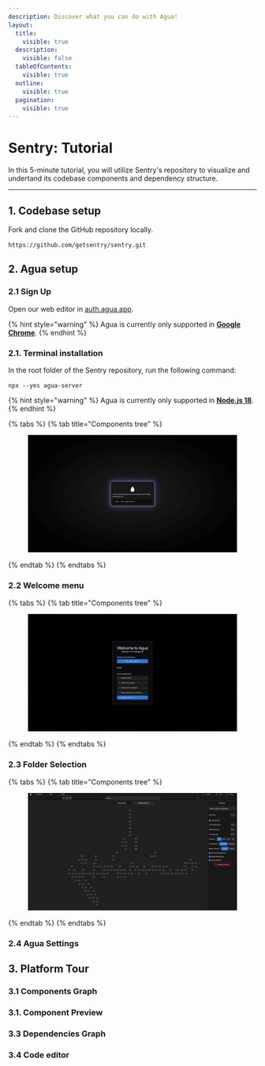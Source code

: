 ```yaml
---
description: Discover what you can do with Agua!
layout:
  title:
    visible: true
  description:
    visible: false
  tableOfContents:
    visible: true
  outline:
    visible: true
  pagination:
    visible: true
---
```


# Sentry: Tutorial

In this 5-minute tutorial, you will utilize Sentry's repository to visualize and undertand its codebase components and dependency structure.

***



## 1. Codebase setup[​](https://docs.agua.dev/installation#1-codebase-setup) <a href="#id-1-codebase-setup" id="id-1-codebase-setup"></a>

Fork and clone the GitHub repository locally.

```
https://github.com/getsentry/sentry.git
```



## 2. Agua setup[​](https://docs.agua.dev/installation#2-agua-setup) <a href="#id-2-agua-setup" id="id-2-agua-setup"></a>

###

### 2.1 Sign Up

Open our web editor in [auth.agua.app](https://auth.agua.app/signin/).

{% hint style="warning" %}
Agua is currently only supported in [**Google Chrome**](https://www.google.com/intl/es-419/chrome/).
{% endhint %}



### 2.1. Terminal installation[​](https://docs.agua.dev/installation#21-terminal-installation) <a href="#id-21-terminal-installation" id="id-21-terminal-installation"></a>

In the root folder of the Sentry repository, run the following command:

```
npx --yes agua-server
```

{% hint style="warning" %}
Agua is currently only supported in [**Node.js 18**](https://nodejs.org/en/download).
{% endhint %}

{% tabs %}
{% tab title="Components tree" %}
<figure><img src="../.gitbook/assets/Agua-Install-Reduced.png" alt=""><figcaption></figcaption></figure>
{% endtab %}
{% endtabs %}



### 2.2 Welcome menu[​](https://docs.agua.dev/installation#22-welcome-menu) <a href="#id-22-welcome-menu" id="id-22-welcome-menu"></a>



{% tabs %}
{% tab title="Components tree" %}
<figure><img src="../.gitbook/assets/Agua-Menu-Reduced.png" alt=""><figcaption></figcaption></figure>
{% endtab %}
{% endtabs %}





### 2.3 Folder Selection[​](https://docs.agua.dev/installation#23-folder-selection) <a href="#id-23-folder-selection" id="id-23-folder-selection"></a>



{% tabs %}
{% tab title="Components tree" %}
<figure><img src="../.gitbook/assets/Component-Tree-Reduced.png" alt=""><figcaption></figcaption></figure>
{% endtab %}
{% endtabs %}



### 2.4 Agua Settings[​](https://docs.agua.dev/installation#24-agua-settings) <a href="#id-24-agua-settings" id="id-24-agua-settings"></a>



## 3. Platform Tour[​](https://docs.agua.dev/installation#3-platform-tour) <a href="#id-3-platform-tour" id="id-3-platform-tour"></a>



### 3.1 **Components** Graph <a href="#id-33-graphs" id="id-33-graphs"></a>

### 3.1. Component Preview[​](https://docs.agua.dev/installation#31-component-previews) <a href="#id-31-component-previews" id="id-31-component-previews"></a>

### 3.3 **Dependencies** Graph <a href="#id-33-graphs" id="id-33-graphs"></a>

### 3.4 Code editor[​](https://docs.agua.dev/installation#32-code-editor) <a href="#id-32-code-editor" id="id-32-code-editor"></a>

